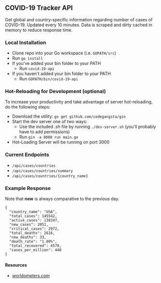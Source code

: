 ## COVID-19 Tracker API
Get global and country-specific information regarding number of cases of COVID-19. Updated every 10 minutes. Data is scraped and dirty cached in memory to reduce response time.

### Local Installation
* Clone repo into your Go workspace (i.e. `GOPATH/src`)
* Run `go install`
* If you've added your bin folder to your PATH
  * Run `covid-19-api`
* If you haven't added your bin folder to your PATH
  * Run `GOPATH/bin/covid-19-api`

### Hot-Reloading for Development (optional)
To increase your productivity and take advantage of server hot-reloading, do the following steps:
* Download the utility: `go get github.com/codegangsta/gin`
* Start the dev server one of two ways:
  * Use the included .sh file by running `./dev-server.sh` (you'll probably have to add permissions)
  * Run `gin -a 8080 run main.go`
* Hot-Loading Server will be running on port 3000



### Current Endpoints 
- `/api/cases/countries`
- `/api/cases/countries/summary`
- `/api/cases/countries/{country_name}`
  
### Example Response
Note that **new** is always comparative to the previous day.
```
{
  "country_name": "USA",
  "total_cases": 145542,
  "active_cases": 138347,
  "new_cases": 2051,
  "critical_cases": 2972,
  "total_deaths": 2616,
  "new_deaths": 33,
  "death_rate": "1.80%",
  "total_recovered": 4579,
  "cases_per_million": 440
}
```

#### Resources
- [worldometers.com](https://www.worldometers.info/coronavirus/)